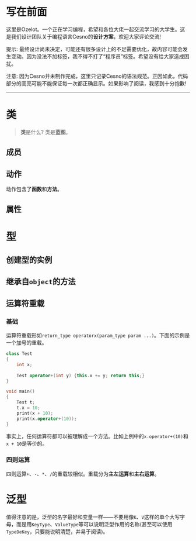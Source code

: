 写在前面
================

这里是Ozelot。一个正在学习编程，希望和各位大佬一起交流学习的大学生。这是我们设计团队关于编程语言Cesno的**设计方案**，欢迎大家评论交流!

提示: 最终设计尚未决定，可能还有很多设计上的不足需要优化，故内容可能会发生变动。因为没法不加标签，我不得不打了“程序员”标签。希望没有给大家造成困扰。

注意: 因为Cesno并未制作完成，这里只记录Cesno的语法规范。正因如此，代码部分的高亮可能不能保证每一次都正确显示。如果影响了阅读，我感到十分抱歉!

----

# 类

> **类**是什么? 类是**蓝图**。



## 成员



## 动作

动作包含了**函数**和**方法**。

## 属性



# 型

## 创建型的实例



## 继承自`object`的方法



## 运算符重载



### 基础

运算符重载形如`return_type operatorx(param_type param ...)`。下面的示例是一个加号的重载。

```c++
class Test
{
    int x;
    
    Test operator+(int y) {this.x += y; return this;}
}

void main()
{
    Test t;
    t.x = 10;
    print(x + 10);
    print(x.operator+(10));
}
```

事实上，任何运算符都可以被理解成一个方法。比如上例中的`x.operator+(10)`和`x + 10`是等价的。

### 四则运算

四则运算`+`、`-`、`*`、`/`的重载较相似。重载分为**主左运算**和**主右运算**。



# 泛型



值得注意的是，泛型的名字最好和变量一样——不要用像`K`、`V`这样的单个大写字母，而是用`KeyType`、`ValueType`等可以说明泛型作用的名称(甚至可以使用`TypeDeKey`，只要能说明清楚，并易于阅读)。
